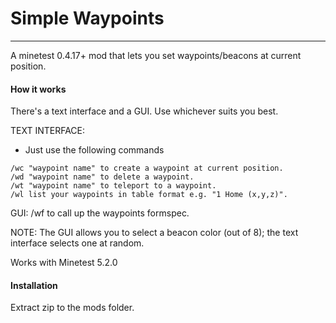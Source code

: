 # Simple Waypoints

------

A minetest 0.4.17+ mod that lets you set waypoints/beacons at current position.

#### How it works
There's a text interface and a GUI. Use whichever suits you best.


TEXT INTERFACE:

- Just use the following commands
```
/wc "waypoint name" to create a waypoint at current position.
/wd "waypoint name" to delete a waypoint.
/wt "waypoint name" to teleport to a waypoint.
/wl list your waypoints in table format e.g. "1 Home (x,y,z)".
```

GUI:
/wf to call up the waypoints formspec.

NOTE:
The GUI allows you to select a beacon color (out of 8); the text interface 
selects one at random. 

Works with Minetest 5.2.0

#### Installation

Extract zip to the mods folder.